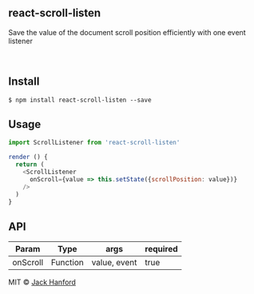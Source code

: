 ## react-scroll-listen

<p>Save the value of the document scroll position efficiently with one event listener</p>

<br />

## Install

```
$ npm install react-scroll-listen --save
```

## Usage

```js
import ScrollListener from 'react-scroll-listen'

render () {
  return (
    <ScrollListener
      onScroll={value => this.setState({scrollPosition: value})}
    />
  )
}
```

## API
| Param          | Type    | args | required |
|----------------|---------|-----------------|-----------------|
| onScroll           | Function | value, event | true |

MIT © [Jack Hanford](http://jackhanford.com)
